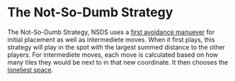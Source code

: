 # The Not-So-Dumb Strategy

The Not-So-Dumb Strategy, NSDS uses a [first avoidance manuever](https://youtu.be/Doavo0DdzlE?t=58) for initial placement as well as intermediete moves. When it first plays, this strategy will play in the spot with the largest summed distance to the other players. For intermediete moves, each move is calculated based on how many tiles they would be next to in that new coordinate. It then chooses the [loneliest space](https://www.youtube.com/watch?v=d5ab8BOu4LE).
